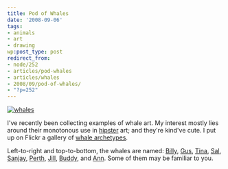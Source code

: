 ```yaml
---
title: Pod of Whales
date: '2008-09-06'
tags:
- animals
- art
- drawing
wp:post_type: post
redirect_from:
- node/252
- articles/pod-whales
- articles/whales
- 2008/09/pod-of-whales/
- "?p=252"
---
```


[ ![whales](http://farm4.static.flickr.com/3240/2834048816_7123ed8f06.jpg) ](http://flickr.com/photos/bensheldon/sets/72157607143743022/ "whales by bensheldon, on Flickr")

I've recently been collecting examples of whale art. My interest mostly lies around their monotonous use in [hipster](http://www.adbusters.org/magazine/79/hipster.html) art; and they're kind've cute. I put up on Flickr a gallery of [whale archetypes](http://flickr.com/photos/bensheldon/sets/72157607143743022/).

Left-to-right and top-to-bottom, the whales are named: [Billy](http://flickr.com/photos/bensheldon/2833199805/in/set-72157607143743022/), [Gus](http://flickr.com/photos/bensheldon/2834038730/in/set-72157607143743022/), [Tina](http://flickr.com/photos/bensheldon/2834038592/in/set-72157607143743022/), [Sal](http://flickr.com/photos/bensheldon/2833199831/in/set-72157607143743022/), [Sanjay](http://flickr.com/photos/bensheldon/2834038776/in/set-72157607143743022/), [Perth](http://flickr.com/photos/bensheldon/2833199879/in/set-72157607143743022/), [Jill](http://flickr.com/photos/bensheldon/2833199761/in/set-72157607143743022/), [Buddy](http://flickr.com/photos/bensheldon/2834038812/in/set-72157607143743022/), and [Ann](http://farm4.static.flickr.com/3175/2833199805_d370afaf8d_s.jpg). Some of them may be familiar to you.

